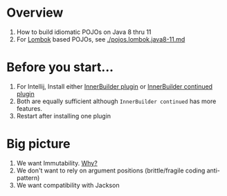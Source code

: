 # Overview
1. How to build idiomatic POJOs on Java 8 thru 11
1. For [Lombok](https://projectlombok.org/) based POJOs, see [./pojos.lombok.java8-11.md](./pojos.lombok.java8-11.md)


# Before you start...
1. For Intellij, Install either [InnerBuilder plugin](https://plugins.jetbrains.com/plugin/7354-innerbuilder) or [InnerBuilder continued plugin](https://plugins.jetbrains.com/plugin/15818-innerbuilder-continued)
1. Both are equally sufficient although `InnerBuilder continued` has more features.
1. Restart after installing one plugin


# Big picture
1. We want Immutability.  [Why?](../general/immutability.md)
1. We don't want to rely on argument positions (brittle/fragile coding anti-pattern)
1. We want compatibility with Jackson


